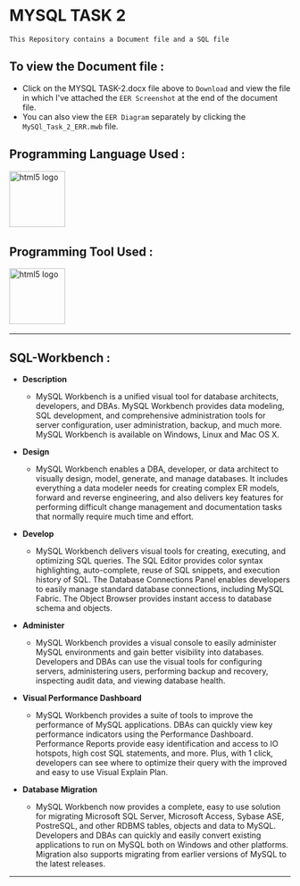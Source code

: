 # MYSQL TASK 2

`This Repository contains a Document file and a SQL file `  

## To view the Document file :

- Click on the MYSQL TASK-2.docx file above to `Download` and view the file in which I've attached the `EER Screenshot` at the end of the document file.
- You can also view the `EER Diagram` separately by clicking the `MySQl_Task_2_ERR.mwb` file.


## <h2 align="left">Programming Language Used :</h2>

<div align="left">
  <img src="https://www.svgrepo.com/show/303251/mysql-logo.svg" height="100" alt="html5 logo"  />
  <img width="50" />
  </div>


## <h2 align="left">Programming Tool Used :</h2>

<div align="left">
  <img src="https://cdn4.quintetsolutions.com/img/services/solutions/mysql_workbench_service_provider_india.jpg" height="100" alt="html5 logo"  />
  <img width="50" />
  </div>

***

## SQL-Workbench :

- **Description**
  - MySQL Workbench is a unified visual tool for database architects, developers, and DBAs. MySQL Workbench provides data modeling, SQL development, and comprehensive administration tools for server configuration, user administration, backup, and much more. MySQL Workbench is available on Windows, Linux and Mac OS X.
  
- **Design**
  - MySQL Workbench enables a DBA, developer, or data architect to visually design, model, generate, and manage databases. It includes everything a data modeler needs for creating complex ER models, forward and reverse engineering, and also delivers key features for performing difficult change management and documentation tasks that normally require much time and effort.

- **Develop**
  - MySQL Workbench delivers visual tools for creating, executing, and optimizing SQL queries. The SQL Editor provides color syntax highlighting, auto-complete, reuse of SQL snippets, and execution history of SQL. The Database Connections Panel enables developers to easily manage standard database connections, including MySQL Fabric. The Object Browser provides instant access to database schema and objects.
  
- **Administer**
  - MySQL Workbench provides a visual console to easily administer MySQL environments and gain better visibility into databases. Developers and DBAs can use the visual tools for configuring servers, administering users, performing backup and recovery, inspecting audit data, and viewing database health.

- **Visual Performance Dashboard**
  - MySQL Workbench provides a suite of tools to improve the performance of MySQL applications. DBAs can quickly view key performance indicators using the Performance Dashboard. Performance Reports provide easy identification and access to IO hotspots, high cost SQL statements, and more. Plus, with 1 click, developers can see where to optimize their query with the improved and easy to use Visual Explain Plan.

- **Database Migration**
  - MySQL Workbench now provides a complete, easy to use solution for migrating Microsoft SQL Server, Microsoft Access, Sybase ASE, PostreSQL, and other RDBMS tables, objects and data to MySQL. Developers and DBAs can quickly and easily convert existing applications to run on MySQL both on Windows and other platforms. Migration also supports migrating from earlier versions of MySQL to the latest releases.
------